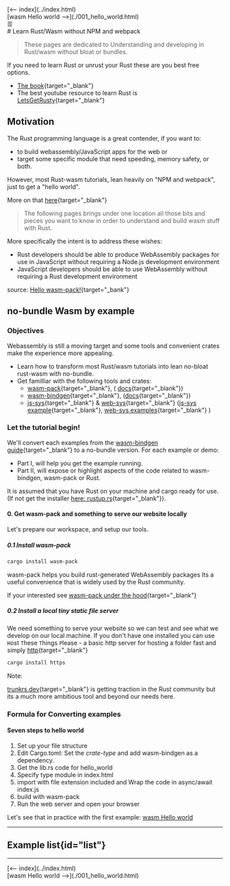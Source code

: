<meta name="description" content="Learn Rust/Wasm without NPM and webpack.">
<div class="prevnext"><div class="button left">[<-- index](../index.html) </div>
<div class="button right">[wasm Hello world -->](./001_hello_world.html) </div></div>
<div class="navbar"><a class="openbtn" onclick="openNav()">&#9776;</a></div>
<main>
# Learn Rust/Wasm without NPM and webpack
 

> These pages are dedicated to Understanding and developing in Rust/wasm without bloat or bundles.

If you need to learn Rust or unrust your Rust these are you best free options.

- [The book](https://doc.rust-lang.org/book/title-page.html){target="_blank"}
- The best youtube resource to learn Rust is [LetsGetRusty](https://www.youtube.com/c/LetsGetRusty/playlists){target="_blank"}

## Motivation

The Rust programming language is a great contender, if you want to:
 
- to build webassembly/JavaScript apps for the web or 
- target some specific module that need speeding, memory safety, or both.


However, most Rust-wasm tutorials, lean heavily on "NPM and webpack", just to get a "hello world".

More on that [here](./motivation.html){target="_blank"}

> The following pages brings under one location all those bits and pieces you want to know in order to understand and build wasm stuff with Rust. 

More specifically the intent is to address these wishes:

- Rust developers should be able to produce WebAssembly packages for use in JavaScript without requiring a Node.js development environment
- JavaScript developers should be able to use WebAssembly without requiring a Rust development environment

source: [Hello wasm-pack!](https://hacks.mozilla.org/2018/04/hello-wasm-pack/){target="_bank"}

## no-bundle Wasm by example

### Objectives

Webassembly is still a moving target and some tools and convenient crates make the experience more appealing.

- Learn how to transform most Rust/wasm tutorials into lean no-bloat rust-wasm with no-bundle.
- Get familliar with the following tools and crates: 
  * [wasm-pack](https://rustwasm.github.io/wasm-pack/installer/){target="_blank"}, (
[docs](https://rustwasm.github.io/docs/wasm-pack/introduction.html){target="_blank"})  
  * [wasm-bindgen](https://github.com/rustwasm/wasm-bindgen){target="_blank"}, 
([docs](https://rustwasm.github.io/docs/wasm-bindgen/){target="_blank"})  
  * [js-sys](https://lib.rs/crates/js-sys){target="_blank"} & [web-sys](https://lib.rs/crates/web-sys){target="_blank"} ([js-sys example](https://rustwasm.github.io/wasm-bindgen/examples/wasm-in-wasm.html){target="_blank"}, 
[web-sys examples](https://rustwasm.github.io/wasm-bindgen/examples/dom.html){target="_blank"} )

<!-- 
[trunkrs.dev](https://trunkrs.dev/){target="_blank"}  
-->

### Let the tutorial begin!

We'll convert each examples from the [wasm-bindgen guide](https://rustwasm.github.io/docs/wasm-bindgen/){target="_blank"} to a no-bundle version.
For each example or demo:

- Part I, will help you get the example running.
- Part II, will expose or highlight aspects of the code related to wasm-bindgen, wasm-pack or Rust.

It is assumed that you have Rust on your machine and cargo ready for use.
(If not get the installer [here: rustup.rs](https://rustup.rs/){target="_blank"}).

#### 0. Get wasm-pack and something to serve our website locally

Let's prepare our workspace, and setup our tools.

##### 0.1 Install wasm-pack

```sh
cargo install wasm-pack
```

wasm-pack helps you build rust-generated WebAssembly packages 
Its a useful convenience that is widely used by the Rust community.

If your interested see [wasm-pack under the hood](./wasm-pack_under_the_hood.html){target="_blank"}

##### 0.2 Install a local tiny static file server

We need something to serve your website so we can test and see what we develop on our local machine.
If you don't have one installed you can use `H`ost `T`hese `T`hings `P`lease - a basic http server 
for hosting a folder fast and simply [http](https://github.com/thecoshman/http){target="_blank"} 

```bash
cargo install https
```

Note: 
    
[trunkrs.dev](https://trunkrs.dev/){target="_blank"} is getting traction in the Rust community 
but its a much more ambitious tool and beyond our needs here.
 
### Formula for Converting examples

#### Seven steps to hello world

1. Set up your file structure
2. Edit Cargo.toml: Set the *crate-type* and add wasm-bindgen as a dependency.
3. Get the lib.rs code for hello_world
4. Specify type module in index.html
5. import with file extension included and Wrap the code in async/await index.js
6. build with wasm-pack
7. Run the web server and open your browser


Let's see that in practice with the first example: [wasm Hello world](./001_hello_world.html)

---

## Example list{id="list"}

<!-- 

## One more thing (Shrink the size)

This is Optional, and will only do it this once for these examples series.

Wasm files are notorious for being large by default.
You can reduce the size with [wasm-gc](https://github.com/alexcrichton/wasm-gc){target="_blank"}

The wasm-pack (and wasm-bindgen) project will already run this by default for you, so there's no need to run it again. 


Using the official way through Cargo.toml:

```
[profile.release]
# optimization for size ( more aggressive )
opt-level = 'z'

# optimization for size
# opt-level = 's'

# link time optimization using using whole-program analysis
lto = true
#
wasm-opt = ['-Oz']
```
and building with the `--release` flag

```sh
wasm-pack build --release --target web --no-typescript --out-dir www/pkg
```

Original size: 1.8M hello_world.wasm
New size: 109k hello_world.wasm

However using wasm-gc ourself we get a mush smaller size


```sh
wasm-gc target/wasm32-unknown-unknown/release/hello_world.wasm 
```
Original size: 1.8M hello_world.wasm
New size: 28k hello_world.wasm


humm.
-->

--- 

<div class="prevnext"><div class="button left">[<-- index](../index.html) </div>
<div class="button right">[wasm Hello world -->](./001_hello_world.html) </div></div>

</main>

<script src="https://lerina.github.io/js/toc.js"></script>
<script>
let anchor= document.createElement('a');
anchor.href="javascript:closeNav()"; //void(0)"; //anchor[0].onclick = closeNav();
anchor.className = "closebtn";  
anchor.innerHTML="&times;";
document.getElementById("TOC").prepend(anchor);

let navCrumbs= document.createElement('div');
navCrumbs.className = "hover-nav";
navCrumbs.innerHTML = `
<div class="hover-nav">
<ul>
<li><a href="../../../../index.html">⇦ home</a></li>
<li><a href="../index.html">code</a></li>
</ul>
</div>`;
document.getElementById("TOC").prepend(navCrumbs); 
</script>
